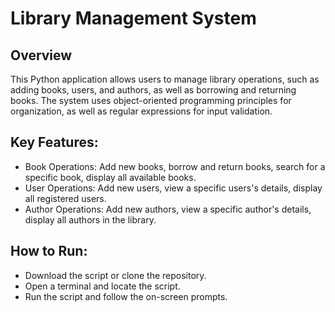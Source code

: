# Library Management System

## Overview
This Python application allows users to manage library operations, such as adding books, users, and authors, as well as borrowing and returning books. The system uses object-oriented programming principles for organization, as well as regular expressions for input validation.

## Key Features:
- Book Operations: Add new books, borrow and return books, search for a specific book, display all available books.
- User Operations: Add new users, view a specific users's details, display all registered users.
- Author Operations: Add new authors, view a specific author's details, display all authors in the library.

## How to Run:
- Download the script or clone the repository.
- Open a terminal and locate the script.
- Run the script and follow the on-screen prompts.
